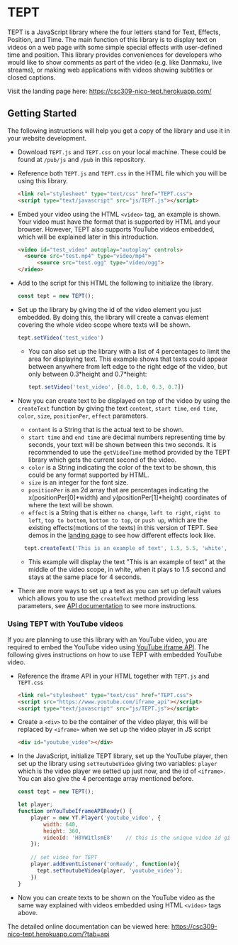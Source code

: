 # TEPT
TEPT is a JavaScript library where the four letters stand for Text, Effects, Position, and Time. The main function of this library is to display text on videos on a web page with some simple special effects with user-defined time and position. This library provides conveniences for developers who would like to show comments as part of the video (e.g. like Danmaku, live streams), or making web applications with videos showing subtitles or closed captions. 

Visit the landing page here: https://csc309-nico-tept.herokuapp.com/

## Getting Started
The following instructions will help you get a copy of the library and use it in your website development.
* Download `TEPT.js` and `TEPT.css` on your local machine. These could be found at `/pub/js` and `/pub` in this repository.
* Reference both `TEPT.js` and `TEPT.css` in the HTML file which you will be using this library.

  ```html
  <link rel="stylesheet" type="text/css" href="TEPT.css"> 
  <script type="text/javascript" src="js/TEPT.js"></script>
  ```
  
* Embed your video using the HTML `<video>` tag, an example is shown. Your video must have the format that is supported by HTML and your browser. However, TEPT also supports YouTube videos embedded, which will be explained later in this introduction.

  ```html
  <video id="test_video" autoplay="autoplay" controls>
    <source src="test.mp4" type="video/mp4">
		<source src="test.ogg" type="video/ogg">
  </video>  
  ```
  
* Add to the script for this HTML the following to initialize the library.

  ```javascript
  const tept = new TEPT();
  ```
  
* Set up the library by giving the id of the video element you just embedded. By doing this, the library will create a canvas element covering the whole video scope where texts will be shown.

  ```javascript
  tept.setVideo('test_video')
  ```
  
  * You can also set up the library with a list of 4 percentages to limit the area for displaying text. This example shows that texts could appear between anywhere from left edge to the right edge of the video, but only between 0.3\*height and 0.7\*height:
  
    ```javascript
    tept.setVideo('test_video', [0.0, 1.0, 0.3, 0.7])
    ```
    
* Now you can create text to be displayed on top of the video by using the `createText` function by giving the text `content`, `start time`, `end time`, `color`, `size`, `positionPer`, `effect` parameters.
  * `content` is a String that is the actual text to be shown.
  * `start time` and `end time` are decimal numbers representing time by seconds, your text will be shown between this two seconds. It is recommended to use the `getVideoTime` method provided by the TEPT library which gets the current second of the video.
  * `color` is a String indicating the color of the text to be shown, this could be any format supported by HTML.
  * `size` is an integer for the font size.
  *  `positionPer` is an 2d array that are percentages indicating the x(positionPer\[0\]\*width) and y(positionPer\[1\]\*height) coordinates of where the text will be shown.
  * `effect` is a String that is either `no change`, `left to right`, `right to left`, `top to bottom`, `bottom to top`, or `push up`, which are the existing effects(motions of the texts) in this version of TEPT. See demos in the [landing page](https://csc309-nico-tept.herokuapp.com/) to see how different effects look like.

  ```javascript
    tept.createText('This is an example of text', 1.5, 5.5, 'white', '30', [0.5, 0.5], 'no change');
  ```

  * This example will display the text "This is an example of text" at the middle of the video scope, in white, when it plays to 1.5 second and stays at the same place for 4 seconds.
* There are more ways to set up a text as you can set up default values which allows you to use the `createText` method providing less parameters, see [API documentation](https://csc309-nico-tept.herokuapp.com/?tab=api) to see more instructions.

### Using TEPT with YouTube videos
If you are planning to use this library with an YouTube video, you are required to embed the YouTube video using [YouTube iframe API](https://developers.google.com/youtube/iframe_api_reference). The following gives instructions on how to use TEPT with embedded YouTube video.

* Reference the iframe API in your HTML together with `TEPT.js` and `TEPT.css`

  ```html
  <link rel="stylesheet" type="text/css" href="TEPT.css">
  <script src="https://www.youtube.com/iframe_api"></script>
  <script type="text/javascript" src="js/TEPT.js"></script>
  ```
* Create a `<div>` to be the container of the video player, this will be replaced by `<iframe>` when we set up the video player in JS script

  ```html
  <div id="youtube_video"></div> 
  ```
  
* In the JavaScript, initialize TEPT library, set up the YouTube player, then set up the library using `setYoutubeVideo` giving two variables: `player` which is the video player we setted up just now, and the id of `<iframe>`. You can also give the 4 percentage array mentioned before.

  ```javascript
  const tept = new TEPT();
  
  let player;
  function onYouTubeIframeAPIReady() {
      player = new YT.Player('youtube_video', {
          width: 640,
          height: 360,
          videoId: 'H8YW1tlsmE8'    // this is the unique video id given by every YouTube video
      });
      
      // set video for TEPT
      player.addEventListener('onReady', function(e){
        tept.setYoutubeVideo(player, 'youtube_video');
      })
  }
  ```

* Now you can create texts to be shown on the YouTube video as the same way explained with videos embedded using HTML `<video>` tags above.
  
The detailed online documentation can be viewed here: https://csc309-nico-tept.herokuapp.com/?tab=api
